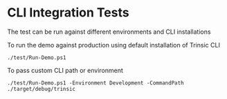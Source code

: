 # CLI Integration Tests

The test can be run against different environments and CLI installations

To run the demo against production using default installation of Trinsic CLI
```
./test/Run-Demo.ps1
```

To pass custom CLI path or environment
```
./test/Run-Demo.ps1 -Environment Development -CommandPath ./target/debug/trinsic
```
